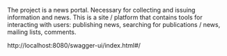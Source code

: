 The project is a news portal.
Necessary for collecting and issuing information and news.
This is a site / platform that contains tools for interacting with users: publishing news, searching for publications / news, mailing lists, comments.

http://localhost:8080/swagger-ui/index.html#/
